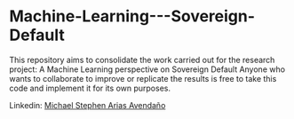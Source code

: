 # Machine-Learning---Sovereign-Default

This repository aims to consolidate the work carried out for the research project: A Machine Learning perspective on Sovereign Default
Anyone who wants to collaborate to improve or replicate the results is free to take this code and implement it for its own purposes.

Linkedin: [Michael Stephen Arias Avendaño](https://www.linkedin.com/in/michaelstephenarias/)
